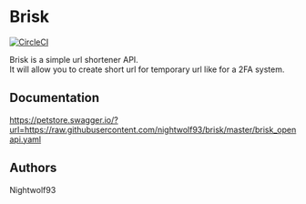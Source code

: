 # Brisk
[![CircleCI](https://circleci.com/gh/nightwolf93/brisk.svg?style=svg)](https://github.com/nightwolf93/brisk)

Brisk is a simple url shortener API.  
It will allow you to create short url for temporary url like for a 2FA system.

## Documentation
https://petstore.swagger.io/?url=https://raw.githubusercontent.com/nightwolf93/brisk/master/brisk_openapi.yaml

## Authors
Nightwolf93